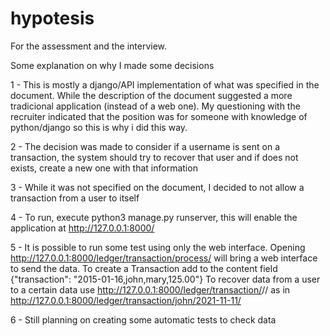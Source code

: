 # hypotesis
For the assessment and the interview.

Some explanation on why I made some decisions

1 - This is mostly a django/API implementation of what was specified in the document. While the description of the document suggested a more
tradicional application (instead of a web one). My questioning with the recruiter indicated that the position was for someone with knowledge of python/django
so this is why i did this way.

2 - The decision was made to consider if a username is sent on a transaction, the system should try to recover that user and if does not exists, 
create a new one with that information 

3 - While it was not specified on the document, I decided to not allow a transaction from a user to itself

4 - To run, execute python3 manage.py runserver, this will enable the application at http://127.0.0.1:8000/

5 - It is possible to run some test using only the web interface. 
    Opening http://127.0.0.1:8000/ledger/transaction/process/ will bring a web interface to send the data.
    To create a Transaction add to the content field {"transaction": "2015-01-16,john,mary,125.00"}
    To recover data from a user to a certain data use http://127.0.0.1:8000/ledger/transaction/<username>/<date>/
    as in http://127.0.0.1:8000/ledger/transaction/john/2021-11-11/

6 - Still planning on creating some automatic tests to check data
